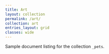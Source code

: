 ```yaml
---
title: Art
layout: collection
permalink: /art/
collection: art
entries_layout: grid
classes: wide
---
```


Sample document listing for the collection `_pets`.
